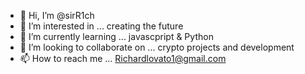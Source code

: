 - 👋 Hi, I’m @sirR1ch
- 👀 I’m interested in ... creating the future
- 🌱 I’m currently learning ... javascpript & Python
- 💞️ I’m looking to collaborate on ... crypto projects and development 
- 📫 How to reach me ... Richardlovato1@gmail.com

<!---
sirR1ch/sirR1ch is a ✨ special ✨ repository because its `README.md` (this file) appears on your GitHub profile.
You can click the Preview link to take a look at your changes.
--->

